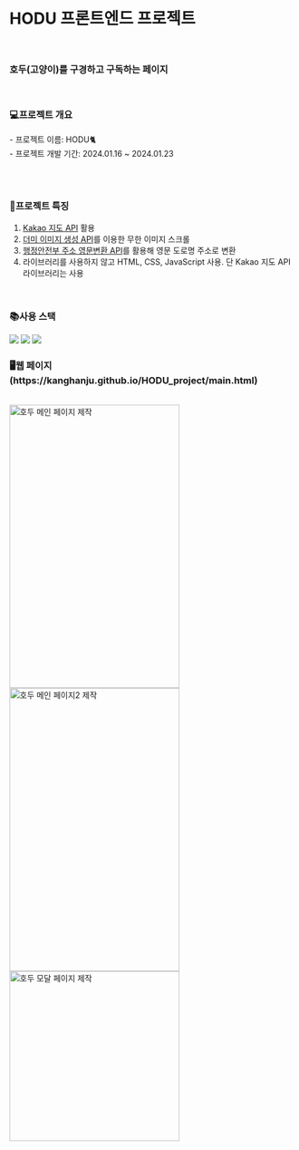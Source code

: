 <h1>HODU 프론트엔드 프로젝트</h1>

<br>
<h3><b>호두(고양이)를 구경하고 구독하는 페이지</b></h3>
<br>

<h3>💻프로젝트 개요</h3>
- 프로젝트 이름: HODU🐈<br>
- 프로젝트 개발 기간: 2024.01.16 ~ 2024.01.23

<br><br>

<h3>📕프로젝트 특징</h3>

1. [Kakao 지도 API](https://apis.map.kakao.com/) 활용
2. [더미 이미지 생성 API](https://picsum.photos/)를 이용한 무한 이미지 스크롤
3. [행정안전부 주소 영문변환 API](https://www.kraddress.com/open-api)를 활용해 영문 도로명 주소로 변환
4. 라이브러리를 사용하지 않고 HTML, CSS, JavaScript 사용. 단 Kakao 지도 API 라이브러리는 사용

<br>

<h3>📚사용 스택</h3>
<img src="https://img.shields.io/badge/html5-E34F26?style=for-the-badge&logo=html5&logoColor=white"/> <img src="https://img.shields.io/badge/css3-1572B6?style=for-the-badge&logo=css3&logoColor=white"/> <img src="https://img.shields.io/badge/JavaScript-F7DF1E?style=for-the-badge&logo=JavaScript&logoColor=white"/>

<br>

<h3>🖥️웹 페이지(https://kanghanju.github.io/HODU_project/main.html)</h3>
<br>
<img src="https://github.com/kanghanju/kanghanju.github.io/assets/66769475/e70f618c-b144-4a98-b54d-abce08431846" height="500" width="300" alt="호두 메인 페이지 제작">

<img src="https://github.com/kanghanju/kanghanju.github.io/assets/66769475/497b72cc-1477-4286-b3bb-acda69592588" height="500" width="300" alt="호두 메인 페이지2 제작">
<br>
<img src="https://github.com/kanghanju/kanghanju.github.io/assets/66769475/dbc3cbd1-e030-4f0e-9003-9597b363a89e" width="300" alt="호두 모달 페이지 제작">



